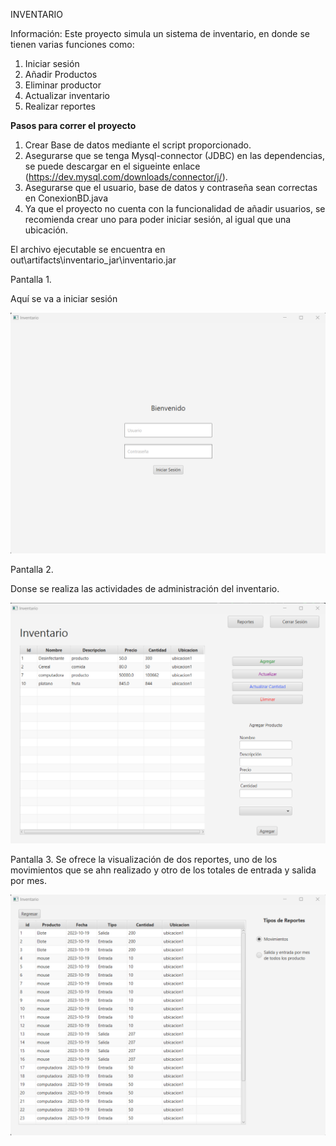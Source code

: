 INVENTARIO

Información: Este proyecto simula un sistema de inventario, en donde se tienen varias funciones como:
1. Iniciar sesión
2. Añadir Productos
3. Eliminar productor
4. Actualizar inventario
5. Realizar reportes

**Pasos para correr el proyecto**
1. Crear Base de datos mediante el script proporcionado.
2. Asegurarse que se tenga Mysql-connector (JDBC) en las dependencias, se puede descargar en el sigueinte enlace (https://dev.mysql.com/downloads/connector/j/).
3. Asegurarse que el usuario, base de datos y contraseña sean correctas en ConexionBD.java
4. Ya que el proyecto no cuenta con la funcionalidad de añadir usuarios, se recomienda crear uno para poder iniciar sesión, al igual que una ubicación.

El archivo ejecutable se encuentra en out\artifacts\inventario_jar\inventario.jar

Pantalla 1. 

Aquí se va a iniciar sesión

![img.png](img.png)


Pantalla 2.

Donse se realiza las actividades de administración del inventario.

![img_1.png](img_1.png)


Pantalla 3. 
Se ofrece la visualización de dos reportes, uno de los movimientos que se ahn realizado y otro de los totales de entrada y salida por mes.

![img_2.png](img_2.png)





